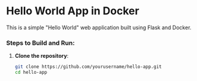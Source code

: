 # Hello World App in Docker

This is a simple "Hello World" web application built using Flask and Docker.

### Steps to Build and Run:

1. **Clone the repository**:
   ```bash
   git clone https://github.com/yourusername/hello-app.git
   cd hello-app
